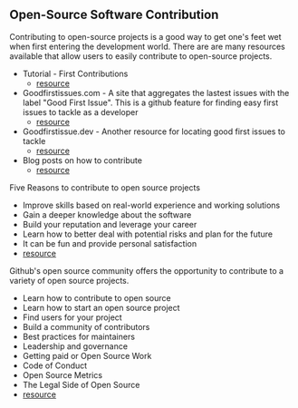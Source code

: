 ## Open-Source Software Contribution

Contributing to open-source projects is a good way to get one's feet wet when first entering the development world. There are are many resources available that allow users to easily contribute to open-source projects. 

  * Tutorial - First Contributions
    * [resource](https://github.com/multunus/first-contributions)
  * Goodfirstissues.com - A site that aggregates the lastest issues with the label "Good First Issue". This is a github feature for finding easy first issues to tackle as a developer
    * [resource](https://goodfirstissues.com/)
  * Goodfirstissue.dev - Another resource for locating good first issues to tackle
    * [resource](https://goodfirstissue.dev/)
  * Blog posts on how to contribute
    * [resource](https://www.hanselman.com/blog/GetInvolvedInOpenSourceTodayHowToContributeAPatchToAGitHubHostedOpenSourceProjectLikeCode52.aspx)

Five Reasons to contribute to open source projects
  * Improve skills based on real-world experience and working solutions
  * Gain a deeper knowledge about the software
  * Build your reputation and leverage your career
  * Learn how to better deal with potential risks and plan for the future
  * It can be fun and provide personal satisfaction
  * [resource](https://medium.com/digitalfrontiers/5-reasons-why-you-should-contribute-to-open-source-projects-2f65443b4077)
  
Github's open source community offers the opportunity to contribute to a variety of open source projects. 
  * Learn how to contribute to open source
  * Learn how to start an open source project
  * Find users for your project
  * Build a community of contributors
  * Best practices for maintainers
  * Leadership and governance
  * Getting paid or Open Source Work
  * Code of Conduct
  * Open Source Metrics
  * The Legal Side of Open Source
  * [resource](https://opensource.guide/)